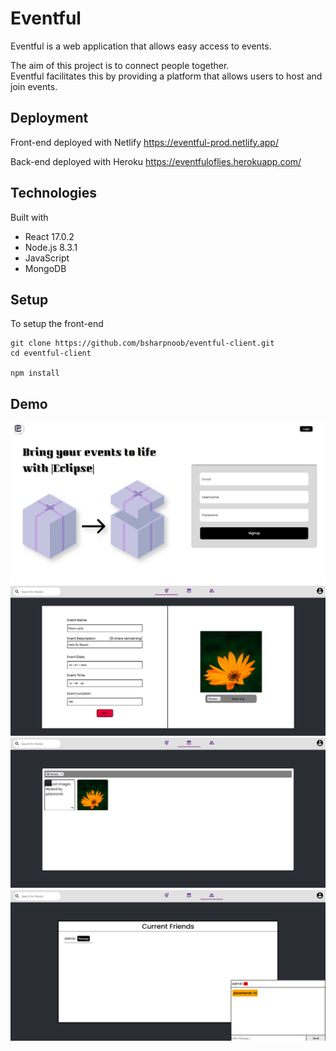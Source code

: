 # Eventful

Eventful is a web application that allows easy access to events. 

The aim of this project is to connect people together.<br/> 
Eventful facilitates this by providing a platform that allows users to host and join events.

## Deployment

Front-end deployed with Netlify
https://eventful-prod.netlify.app/

Back-end deployed with Heroku
https://eventfuloflies.herokuapp.com/

## Technologies

Built with
- React 17.0.2
- Node.js 8.3.1
- JavaScript
- MongoDB

## Setup

To setup the front-end
```
git clone https://github.com/bsharpnoob/eventful-client.git
cd eventful-client

npm install
```

## Demo
![alt text](https://github.com/bsharpnoob/eventful-client/blob/main/demo/demo1.png?raw=true)
![alt text](https://github.com/bsharpnoob/eventful-client/blob/main/demo/demo2.png?raw=true)
![alt text](https://github.com/bsharpnoob/eventful-client/blob/main/demo/demo3.png?raw=true)
![alt text](https://github.com/bsharpnoob/eventful-client/blob/main/demo/demo4.png?raw=true)


